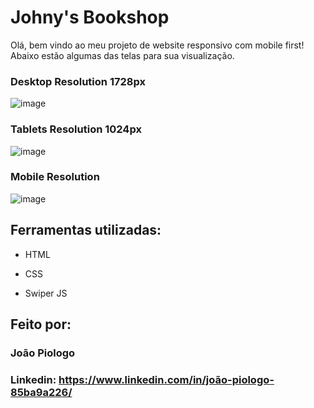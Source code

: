 # Johny's Bookshop

Olá, bem vindo ao meu projeto de website responsivo com mobile first!
Abaixo estão algumas das telas para sua visualização.

### Desktop Resolution 1728px
![image](https://github.com/jpiologo/Johnys_Bookshop/assets/122281207/4a57666e-2ea7-4382-9657-dfd90e5ac7a6)



### Tablets Resolution 1024px
![image](https://github.com/jpiologo/Alura_Books/assets/122281207/4ba273c2-723e-45d5-afd8-1deb980a753e)

### Mobile Resolution
![image](https://github.com/jpiologo/Alura_Books/assets/122281207/63f5d71e-c1c6-4318-a4ab-d4da8ea58af6)


## Ferramentas utilizadas:

* HTML

* CSS

* Swiper JS

## Feito por:

### João Piologo

### Linkedin: https://www.linkedin.com/in/joão-piologo-85ba9a226/
